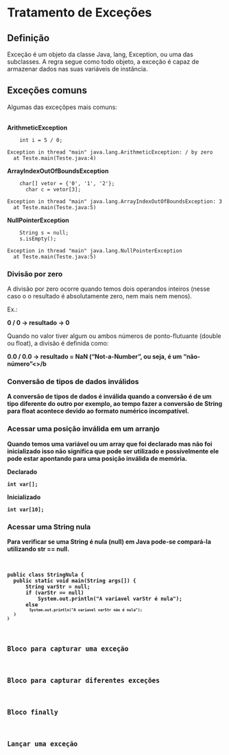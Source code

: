 <h1>Tratamento de Exceções</h1>
<h2>Definição</h2>
<p>Exceção é um objeto da classe Java, lang, Exception, ou uma das subclasses. A regra segue como todo objeto, a exceção é capaz de armazenar dados nas suas variáveis de instância.</p>

<h2>Exceções comuns</h2>
Algumas das exceçõpes mais comuns:<br><br>

<p><b>ArithmeticException</b></p>
<pre>
<code>    int i = 5 / 0;</code>
</pre>
<pre>
<code>Exception in thread "main" java.lang.ArithmeticException: / by zero</code>
<code>	at Teste.main(Teste.java:4)</code>
</pre>

<p><b>ArrayIndexOutOfBoundsException</b></p>
<pre>
<code>    char[] vetor = {'0', '1', '2'};</code>
<code>		char c = vetor[3];</code>
</pre>
<pre>
<code>Exception in thread "main" java.lang.ArrayIndexOutOfBoundsException: 3</code>
<code>	at Teste.main(Teste.java:5)</code>
</pre>

<p><b>NullPointerException</b></p>
<pre>
<code>    String s = null;</code>
<code>    s.isEmpty();</code>
</pre>
<pre>
<code>Exception in thread "main" java.lang.NullPointerException</code>
<code>	at Teste.main(Teste.java:5)</code>
</pre>

<h3>Divisão por zero</h3>
<p>A divisão por zero ocorre quando temos dois operandos inteiros (nesse caso o o resultado é absolutamente zero, nem mais nem menos).</p>
Ex.:<br>
<p><b>0 / 0 -> resultado -> 0</b></p>

<p>Quando no valor tiver algum ou ambos números de ponto-flutuante (double ou float), a divisão é definida como:</p>
<p><b>0.0 / 0.0 -> resultado = NaN (“Not-a-Number”, ou seja, é um “não-número”<>/b</p>

<h3>Conversão de tipos de dados inválidos</h3>
<p>A conversão de tipos de dados é inválida quando a conversão é de um tipo diferente do outro por exemplo, ao tempo fazer a conversão de String para float acontece devido ao formato numérico incompatível.</p>

<h3>Acessar uma posição inválida em um arranjo</h3>
<p>Quando temos uma variável ou um array que foi declarado mas não foi inicializado isso não significa que pode ser utilizado e possivelmente ele pode estar apontando para uma posição inválida de memória.</p>
<p>Declarado</p>
<code>int var[];</code>
<p>Inicializado</p>
<code>int var[10];</code>

<h3>Acessar uma String nula</h3>
<p>Para verificar se uma String é nula (null) em Java pode-se compará-la utilizando str == null.</p>
<Ex.:><br>
<pre>
<code>public class StringNula {</code>
<code>	public static void main(String args[]) {</code>
<code>		String varStr = null;</code>
<code>		if (varStr == null)</code>
<code>			System.out.println("A variavel varStr é nula");</code>
<code>		else<code>
<code>			System.out.println("A variavel varStr não é nula");</code>
<code>   }</code>
<code>}</code>
</pre>

<h2>Bloco para capturar uma exceção</h2>


<h2>Bloco para capturar diferentes exceções</h2>


<h2>Bloco finally</h2>


<h2>Lançar uma exceção</h2>

